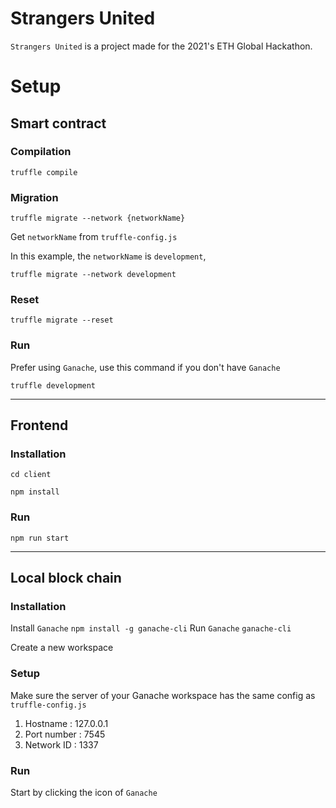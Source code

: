 # Strangers United

`Strangers United` is a project made for the 2021's ETH Global Hackathon.

# Setup

## Smart contract

### Compilation

```
truffle compile
```

### Migration

```
truffle migrate --network {networkName}
```

Get `networkName` from `truffle-config.js`

In this example, the `networkName` is `development`,

```
truffle migrate --network development
```

### Reset

```
truffle migrate --reset
```

### Run

Prefer using `Ganache`, use this command if you don't have `Ganache`

```
truffle development
```

---

## Frontend

### Installation

```
cd client

npm install
```

### Run

```
npm run start
```

---

## Local block chain

### Installation

Install `Ganache`
`npm install -g ganache-cli`
Run `Ganache`
`ganache-cli`

Create a new workspace

### Setup

Make sure the server of your Ganache workspace has the same config as `truffle-config.js`

1. Hostname : 127.0.0.1
2. Port number : 7545
3. Network ID : 1337

### Run

Start by clicking the icon of `Ganache`
